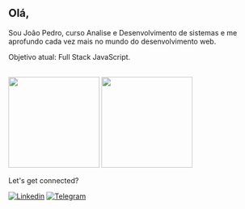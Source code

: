 ## Olá,

Sou João Pedro, curso Analise e Desenvolvimento de sistemas e me aprofundo cada vez mais no mundo do desenvolvimento web.

Objetivo atual: Full Stack JavaScript.

<br>
<div>
     <img widh="49%" height="180em" src="https://github-readme-stats.vercel.app/api?username=joaopedev&show_icons=true&theme=tokyonight"/>
     <img widh="49%" height="180em" src="https://github-readme-stats.vercel.app/api/top-langs/?username=joaopedev&layout=compact&theme=tokyonight"/>
</div>

Let's get connected?

[![Linkedin](https://img.shields.io/badge/LinkedIn-0077B5?style=for-the-badge&logo=linkedin&logoColor=white)](https://www.linkedin.com/in/jo%C3%A3o-pedro-sousa-5b9723213/)
[![Telegram](https://img.shields.io/badge/Telegram-2CA5E0?style=for-the-badge&logo=telegram&logoColor=white)](https://t.me/jassadosgame)
